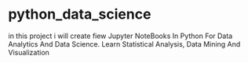 # python_data_science
in this project i will create fiew Jupyter NoteBooks  In Python For Data Analytics And Data Science. Learn Statistical Analysis, Data Mining And Visualization
